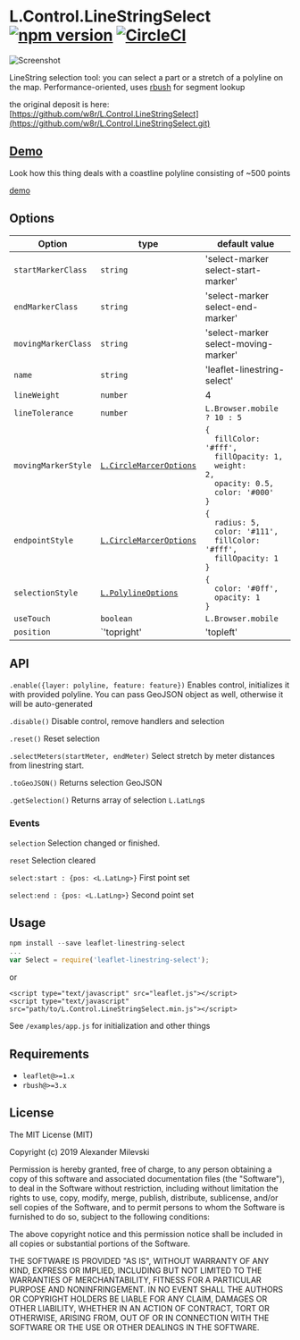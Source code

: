 # L.Control.LineStringSelect [![npm version](https://badge.fury.io/js/leaflet-linestring-select.svg)](https://badge.fury.io/js/leaflet-linestring-select) [![CircleCI](https://circleci.com/gh/w8r/L.Control.LineStringSelect.svg?style=shield)](https://circleci.com/gh/w8r/L.Control.LineStringSelect)

![Screenshot](https://user-images.githubusercontent.com/26884/63355399-5912de00-c366-11e9-9fd9-445d68d4203c.png)

LineString selection tool: you can select a part or a stretch of a polyline on the map. Performance-oriented, uses [rbush](https://github.com/mourner/rbush/) for segment lookup

the original deposit is here: [https://github.com/w8r/L.Control.LineStringSelect](https://github.com/w8r/L.Control.LineStringSelect.git)

## [Demo](https://w8r.github.io/L.Control.LineStringSelect)

Look how this thing deals with a coastline polyline consisting of ~500 points

[demo](https://w8r.github.io/L.Control.LineStringSelect)

## Options

| Option | type | default value |
| - | - | - |
| `startMarkerClass` | `string` | 'select-marker select-start-marker' |
| `endMarkerClass` | `string` | 'select-marker select-end-marker' |
| `movingMarkerClass` | `string` | 'select-marker select-moving-marker' |
| `name` | `string` | 'leaflet-linestring-select' |
| `lineWeight` | `number` | 4 |
| `lineTolerance` | `number` | `L.Browser.mobile ? 10 : 5` |
| `movingMarkerStyle` | [`L.CircleMarcerOptions`](https://leafletjs.com/reference-1.6.0.html#circlemarker-option) | <code>{<br>&nbsp;&nbsp;fillColor: '#fff',<br>&nbsp;&nbsp;fillOpacity: 1,<br>&nbsp;&nbsp;weight: 2,<br>&nbsp;&nbsp;opacity: 0.5,<br>&nbsp;&nbsp;color: '#000'<br>}</code> |
| `endpointStyle` | [`L.CircleMarcerOptions`](https://leafletjs.com/reference-1.6.0.html#circlemarker-option) | <code>{<br>&nbsp;&nbsp;radius: 5,<br>&nbsp;&nbsp;color: '#111',<br>&nbsp;&nbsp;fillColor: '#fff',<br>&nbsp;&nbsp;fillOpacity: 1<br>}</code> |
| `selectionStyle` | [`L.PolylineOptions`](https://leafletjs.com/reference-1.6.0.html#polyline-option) | <code>{<br>&nbsp;&nbsp;color: '#0ff',<br>&nbsp;&nbsp;opacity: 1<br>}<code> |
| `useTouch` | `boolean` | `L.Browser.mobile` |
| `position` | `'topright'|'topleft'|'bottomleft'|'bottomright'` | `'topright'` |

## API

`.enable({layer: polyline, feature: feature})`
Enables control, initializes it with provided polyline. You can pass GeoJSON object as well, otherwise it will be auto-generated

`.disable()`
Disable control, remove handlers and selection

`.reset()`
Reset selection

`.selectMeters(startMeter, endMeter)`
Select stretch by meter distances from linestring start.

`.toGeoJSON()`
Returns selection GeoJSON

`.getSelection()`
Returns array of selection `L.LatLng`s

### Events

`selection`
Selection changed or finished.

`reset`
Selection cleared

`select:start : {pos: <L.LatLng>}`
First point set

`select:end : {pos: <L.LatLng>}`
Second point set

## Usage

```javascript
npm install --save leaflet-linestring-select
...
var Select = require('leaflet-linestring-select');
```

or

```
<script type="text/javascript" src="leaflet.js"></script>
<script type="text/javascript" src="path/to/L.Control.LineStringSelect.min.js"></script>
```

See `/examples/app.js` for initialization and other things

## Requirements

 - `leaflet@>=1.x`
 - `rbush@>=3.x`


## License

The MIT License (MIT)

Copyright (c) 2019 Alexander Milevski

Permission is hereby granted, free of charge, to any person obtaining a copy of
this software and associated documentation files (the "Software"), to deal in
the Software without restriction, including without limitation the rights to
use, copy, modify, merge, publish, distribute, sublicense, and/or sell copies of
the Software, and to permit persons to whom the Software is furnished to do so,
subject to the following conditions:

The above copyright notice and this permission notice shall be included in all
copies or substantial portions of the Software.

THE SOFTWARE IS PROVIDED "AS IS", WITHOUT WARRANTY OF ANY KIND, EXPRESS OR
IMPLIED, INCLUDING BUT NOT LIMITED TO THE WARRANTIES OF MERCHANTABILITY, FITNESS
FOR A PARTICULAR PURPOSE AND NONINFRINGEMENT. IN NO EVENT SHALL THE AUTHORS OR
COPYRIGHT HOLDERS BE LIABLE FOR ANY CLAIM, DAMAGES OR OTHER LIABILITY, WHETHER
IN AN ACTION OF CONTRACT, TORT OR OTHERWISE, ARISING FROM, OUT OF OR IN
CONNECTION WITH THE SOFTWARE OR THE USE OR OTHER DEALINGS IN THE SOFTWARE.
